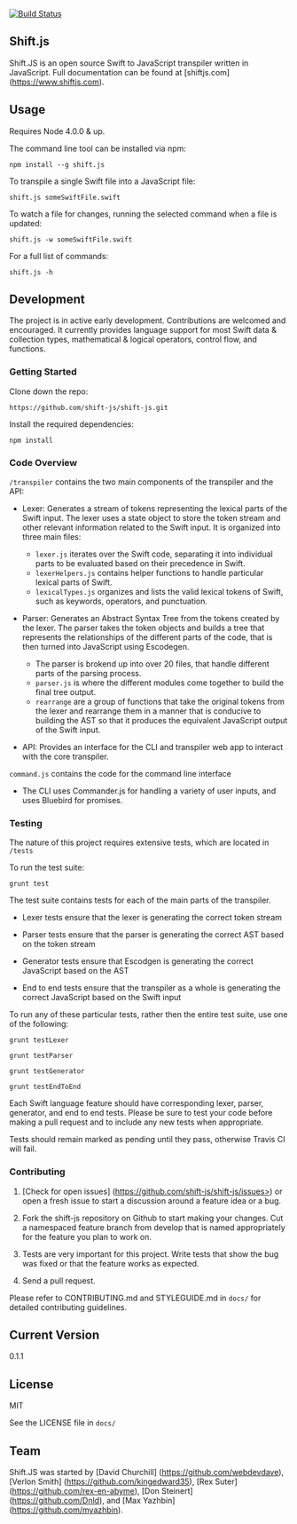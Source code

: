 [![Build Status](https://travis-ci.org/shift-js/shift-js.png)](https://travis-ci.org/shift-js/shift-js)

## Shift.js

Shift.JS is an open source Swift to JavaScript transpiler written in JavaScript. Full documentation can be found at [shiftjs.com] (https://www.shiftjs.com).

## Usage

Requires Node 4.0.0 & up.

The command line tool can be installed via npm:

```
npm install --g shift.js
```

To transpile a single Swift file into a JavaScript file:

```
shift.js someSwiftFile.swift
```

To watch a file for changes, running the selected command when a file is updated:

```
shift.js -w someSwiftFile.swift
```

For a full list of commands:

```
shift.js -h
```

## Development

The project is in active early development.  Contributions are welcomed and encouraged.  It currently provides language support for most Swift data & collection types, mathematical & logical operators, control flow, and functions.  

### Getting Started

Clone down the repo:

```
https://github.com/shift-js/shift-js.git
```

Install the required dependencies:

```
npm install
```

### Code Overview

```/transpiler``` contains the two main components of the transpiler and the API:

- Lexer: Generates a stream of tokens representing the lexical parts of the Swift input.  The lexer uses a state object to store the token stream and other relevant information related to the Swift input.  It is organized into three main files: 
  - ```lexer.js``` iterates over the Swift code, separating it into individual parts to be evaluated based on their precedence in Swift.
  - ```lexerHelpers.js``` contains helper functions to handle particular lexical parts of Swift.
  - ```lexicalTypes.js``` organizes and lists the valid lexical tokens of Swift, such as keywords, operators, and punctuation.

- Parser: Generates an Abstract Syntax Tree from the tokens created by the lexer. The parser takes the token objects and builds a tree that represents the relationships of the different parts of the code, that is then turned into JavaScript using Escodegen.
  - The parser is brokend up into over 20 files, that handle different parts of the parsing process.
  - ```parser.js``` is where the different modules come together to build the final tree output.
  - ```rearrange``` are a group of functions that take the original tokens from the lexer and rearrange them in a manner that is conducive to building the AST so that it produces the equivalent JavaScript output of the Swift input.

- API: Provides an interface for the CLI and transpiler web app to interact with the core transpiler.

```command.js``` contains the code for the command line interface
- The CLI uses Commander.js for handling a variety of user inputs, and uses Bluebird for promises.

### Testing

The nature of this project requires extensive tests, which are located in ```/tests```

To run the test suite:

```
grunt test
```

The test suite contains tests for each of the main parts of the transpiler.  

- Lexer tests ensure that the lexer is generating the correct token stream

- Parser tests ensure that the parser is generating the correct AST based on the token stream

- Generator tests ensure that Escodgen is generating the correct JavaScript based on the AST

- End to end tests ensure that the transpiler as a whole is generating the correct JavaScript based on the Swift input

To run any of these particular tests, rather then the entire test suite, use one of the following:

```
grunt testLexer

grunt testParser

grunt testGenerator

grunt testEndToEnd
```

Each Swift language feature should have corresponding lexer, parser, generator, and end to end tests.  Please be sure to test your code before making a pull request and to include any new tests when appropriate.

Tests should remain marked as pending until they pass, otherwise Travis CI will fail.

### Contributing

1. [Check for open issues] (https://github.com/shift-js/shift-js/issues>) or open a fresh issue to start a discussion around a feature idea or a bug.

2. Fork the shift-js repository on Github to start making your changes. Cut a namespaced feature branch from develop that is named appropriately for the feature you plan to work on.

3. Tests are very important for this project. Write tests that show the bug was fixed or that the feature works as expected.

4. Send a pull request.

Please refer to CONTRIBUTING.md and STYLEGUIDE.md in ```docs/``` for detailed contributing guidelines.

## Current Version

0.1.1

## License

MIT

See the LICENSE file in ```docs/```

## Team

Shift.JS was started by [David Churchill] (https://github.com/webdevdave), [Verlon Smith] (https://github.com/kingedward35), [Rex Suter] (https://github.com/rex-en-abyme), [Don Steinert] (https://github.com/Dnld), and [Max Yazhbin] (https://github.com/myazhbin).
